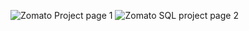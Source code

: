 ![Zomato Project page 1](https://user-images.githubusercontent.com/52009404/218303899-672d01cf-d507-47b4-bd46-2ba6aca2bcb8.png)
![Zomato SQL project page 2](https://user-images.githubusercontent.com/52009404/218303901-1148712e-1291-46cf-9679-11ba231d3412.png)
